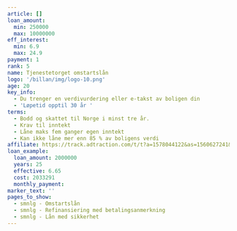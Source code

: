 ```yaml
---
article: []
loan_amount:
  min: 250000
  max: 10000000
eff_interest:
  min: 6.9
  max: 24.9
payment: 1
rank: 5
name: Tjenestetorget omstartslån
logo: '/billan/img/logo-10.png'
age: 20
key_info:
  - Du trenger en verdivurdering eller e-takst av boligen din
  - 'Løpetid opptil 30 år '
terms:
  - Bodd og skattet til Norge i minst tre år.
  - Krav til inntekt
  - Låne maks fem ganger egen inntekt
  - Kan ikke låne mer enn 85 % av boligens verdi
affiliate: https://track.adtraction.com/t/t?a=1578044122&as=1560627241&t=2&tk=1
loan_example:
  loan_amount: 2000000
  years: 25
  effective: 6.65
  cost: 2033291
  monthly_payment:
marker_text: ''
pages_to_show:
  - smnlg - Omstartslån
  - smnlg - Refinansiering med betalingsanmerkning
  - smnlg - Lån med sikkerhet
---
```

